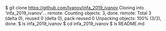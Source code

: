 $ git clone https://github.com/Ivanov/infa_2019_ivanov
Cloning into 'infa_2019_ivanov'...
remote: Counting objects: 3, done.
remote: Total 3 (delta 0), reused 0 (delta 0), pack-reused 0
Unpacking objects: 100% (3/3), done.
$ ls
infa_2019_ivanov
$ cd infa_2019_ivanov
$ ls
README.md
